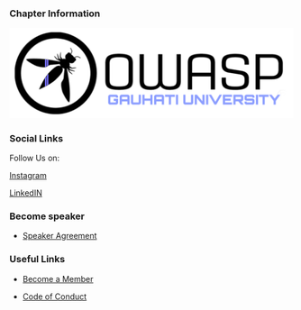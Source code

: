 ### Chapter Information
![OWASP www-chapter-owasp-gauhati-university](assets/images/OWASP_GU.png
"OWASP Gauhati University Chapter")

### Social Links

Follow Us on:

[Instagram](https://instagram.com/owasp.gauhati.university)

[LinkedIN](https://www.linkedin.com/company/owasp-gauhati-university/)


### Become speaker

* [Speaker Agreement](https://owasp.org/www-policy/)


### Useful Links
* [Become a Member](https://www.owasp.org/index.php/Membership)

* [Code of Conduct](https://owasp.org/www-policy/)
